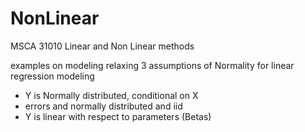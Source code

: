 # NonLinear
MSCA 31010 Linear and Non Linear methods

examples on modeling relaxing 3 assumptions of Normality for linear regression modeling
  - Y is Normally distributed, conditional on X
  - errors and normally distributed and iid
  - Y is linear with respect to parameters (Betas)
